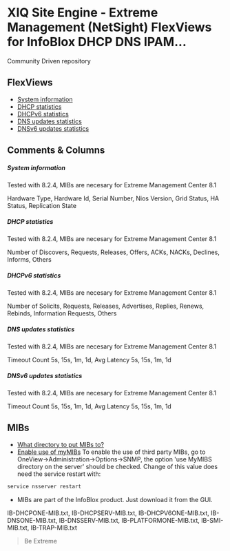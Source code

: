 # XIQ Site Engine - Extreme Management (NetSight) FlexViews for InfoBlox DHCP DNS IPAM...

Community Driven repository


## FlexViews
* [System information](tpl/InfoBlox_SystemInfo.tpl?raw=true)
* [DHCP statistics](tpl/InfoBlox_DHCPStatistics.tpl?raw=true)
* [DHCPv6 statistics](tpl/InfoBlox_DHCP6Statistics.tpl?raw=true)
* [DNS updates statistics](tpl/InfoBlox_DNSupdates_Statistics.tpl?raw=true)
* [DNSv6 updates statistics](tpl/InfoBlox_DNS6updates_Statistics.tpl?raw=true)


## Comments & Columns

##### System information
Tested with 8.2.4, MIBs are necesary for Extreme Management Center 8.1

Hardware Type, Hardware Id, Serial Number, Nios Version, Grid Status, HA Status, Replication State

##### DHCP statistics
Tested with 8.2.4, MIBs are necesary for Extreme Management Center 8.1

Number of Discovers, Requests, Releases, Offers, ACKs, NACKs, Declines, Informs, Others

##### DHCPv6 statistics
Tested with 8.2.4, MIBs are necesary for Extreme Management Center 8.1

Number of Solicits, Requests, Releases, Advertises, Replies, Renews, Rebinds, Information Requests, Others

##### DNS updates statistics
Tested with 8.2.4, MIBs are necesary for Extreme Management Center 8.1

Timeout Count 5s, 15s, 1m, 1d, Avg Latency 5s, 15s, 1m, 1d

##### DNSv6 updates statistics
Tested with 8.2.4, MIBs are necesary for Extreme Management Center 8.1

Timeout Count 5s, 15s, 1m, 1d, Avg Latency 5s, 15s, 1m, 1d


## MIBs
* [What directory to put MIBs to?](https://extremeportal.force.com/ExtrArticleDetail?an=000080448)
* [Enable use of myMIBs](https://emc.extremenetworks.com/content/oneview/docs/admin/options/docs/ov_admin_options_snmp.html)
To enable the use of third party MIBs, go to OneView->Administration->Options->SNMP, the option 'use MyMIBS directory on the server' should be checked. Change of this value does need the service restart with:
```bash
service nsserver restart
```
* MIBs are part of the InfoBlox product. Just download it from the GUI.

IB-DHCPONE-MIB.txt, IB-DHCPSERV-MIB.txt, IB-DHCPV6ONE-MIB.txt, IB-DNSONE-MIB.txt, IB-DNSSERV-MIB.txt, IB-PLATFORMONE-MIB.txt, IB-SMI-MIB.txt, IB-TRAP-MIB.txt

>Be Extreme